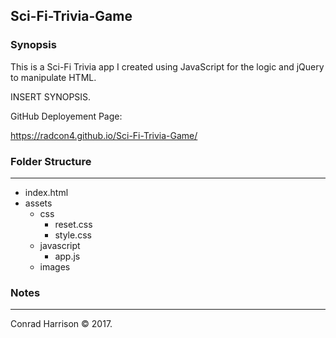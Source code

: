 ## Sci-Fi-Trivia-Game

### Synopsis
This is a Sci-Fi Trivia app I created using JavaScript for the logic and jQuery to manipulate HTML. 

INSERT SYNOPSIS.

GitHub Deployement Page:

https://radcon4.github.io/Sci-Fi-Trivia-Game/

### Folder Structure
***

 * index.html
 * assets
     * css
         * reset.css
         * style.css
     * javascript
         * app.js
     * images
           
### Notes
***

Conrad Harrison © 2017. 

